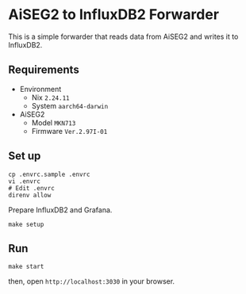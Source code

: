 # AiSEG2 to InfluxDB2 Forwarder

This is a simple forwarder that reads data from AiSEG2 and writes it to InfluxDB2.

## Requirements

- Environment
    - Nix `2.24.11`
    - System `aarch64-darwin`
- AiSEG2
    - Model `MKN713`
    - Firmware `Ver.2.97I-01`

## Set up

```shell
cp .envrc.sample .envrc
vi .envrc
# Edit .envrc
direnv allow
```

Prepare InfluxDB2 and Grafana.

```shell
make setup
```

## Run

```shell
make start
```

then, open `http://localhost:3030` in your browser.
